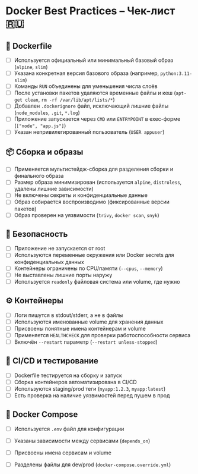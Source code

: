 
# Docker Best Practices – Чек-лист 🇷🇺

## 📄 Dockerfile
- [ ] Используется официальный или минимальный базовый образ (`alpine`, `slim`)
- [ ] Указана конкретная версия базового образа (например, `python:3.11-slim`)
- [ ] Команды `RUN` объединены для уменьшения числа слоёв
- [ ] После установки пакетов удаляются временные файлы и кеш (`apt-get clean`, `rm -rf /var/lib/apt/lists/*`)
- [ ] Добавлен `.dockerignore` файл, исключающий лишние файлы (`node_modules`, `.git`, `*.log`)
- [ ] Приложение запускается через `CMD` или `ENTRYPOINT` в exec-форме (`["node", "app.js"]`)
- [ ] Указан непривилегированный пользователь (`USER appuser`)

## 📦 Сборка и образы
- [ ] Применяется мультистейдж-сборка для разделения сборки и финального образа
- [ ] Размер образа минимизирован (используется `alpine`, `distroless`, удалены лишние зависимости)
- [ ] Не включены секреты и конфиденциальные данные
- [ ] Образ собирается воспроизводимо (фиксированные версии пакетов)
- [ ] Образ проверен на уязвимости (`trivy`, `docker scan`, `snyk`)

## 🔐 Безопасность
- [ ] Приложение не запускается от root
- [ ] Используются переменные окружения или Docker secrets для конфиденциальных данных
- [ ] Контейнеры ограничены по CPU/памяти (`--cpus`, `--memory`)
- [ ] Не выставлены лишние порты наружу
- [ ] Используется `readonly` файловая система или volume, где нужно

## ⚙️ Контейнеры
- [ ] Логи пишутся в stdout/stderr, а не в файлы
- [ ] Используются именованные volume для хранения данных
- [ ] Присвоены понятные имена контейнерам и volume
- [ ] Применяется `HEALTHCHECK` для проверки работоспособности сервиса
- [ ] Включён `--restart` параметр (`--restart unless-stopped`)

## 🧪 CI/CD и тестирование
- [ ] Dockerfile тестируется на сборку и запуск
- [ ] Сборка контейнеров автоматизирована в CI/CD
- [ ] Используются staging/prod теги (`myapp:1.2.3`, `myapp:latest`)
- [ ] Есть проверка на наличие уязвимостей перед пушем в прод

## 📂 Docker Compose
- [ ] Используется `.env` файл для конфигурации
- [ ] Указаны зависимости между сервисами (`depends_on`)
- [ ] Присвоены имена сервисам и volume
- [ ] Разделены файлы для dev/prod (`docker-compose.override.yml`)

